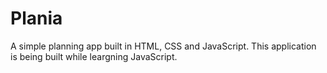 # Plania

A simple planning app built in HTML, CSS and JavaScript.
This application is being built while leargning JavaScript. 
